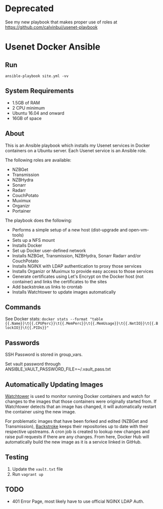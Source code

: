 # Deprecated

See my new playbook that makes proper use of roles at https://github.com/calvinbui/usenet-playbook

# Usenet Docker Ansible

## Run

`ansible-playbook site.yml -vv`

## System Requirements

-   1.5GB of RAM
-   2 CPU minimum
-   Ubuntu 16.04 and onward
-   16GB of space

## About

This is an Ansible playbook which installs my Usenet services in Docker containers on a Ubuntu server. Each Usenet service is an Ansible role.

The following roles are available:

-   NZBGet
-   Transmission
-   NZBHydra
-   Sonarr
-   Radarr
-   CouchPotato
-   Muximux
-   Organizr
-   Portainer

The playbook does the following:

-   Performs a simple setup of a new host (dist-upgrade and open-vm-tools)
-   Sets up a NFS mount
-   Installs Docker
-   Set up Docker user-defined network
-   Installs NZBGet, Transmission, NZBHydra, Sonarr Radarr and/or CouchPotato
-   Installs NGINX with LDAP authentication to proxy those services
-   Installs Organizr or Muximux to provide easy access to those services
-   Generate certificates using Let's Encrypt on the Docker host (not container) and links the certificates to the sites
-   Add backstroke.us links to crontab
-   Installs Watchtower to update images automatically

## Commands

See Docker stats: `docker stats --format "table {{.Name}}\t{{.CPUPerc}}\t{{.MemPerc}}\t{{.MemUsage}}\t{{.NetIO}}\t{{.BlockIO}}\t{{.PIDs}}"`

## Passwords

SSH Password is stored in group_vars.

Set vault password through ANSIBLE_VAULT_PASSWORD_FILE=~/.vault_pass.txt

## Automatically Updating Images

[Watchtower](https://hub.docker.com/r/v2tec/watchtower/) is used to monitor running Docker containers and watch for changes to the images that those containers were originally started from. If Watchtower detects that an image has changed, it will automatically restart the container using the new image.

For problematic images that have been forked and edited (NZBGet and Transmission), [Backstroke](https://backstroke.us) keeps their repositories up to date with their respective upstreams. A cron job is created to lookup new changes and raise pull requests if there are any changes. From here, Docker Hub will automatically build the new image as it is a service linked in GitHub.

## Testing

1.  Update the `vault.txt` file
2.  Run `vagrant up`

## TODO

-   401 Error Page, most likely have to use official NGINX LDAP Auth.
